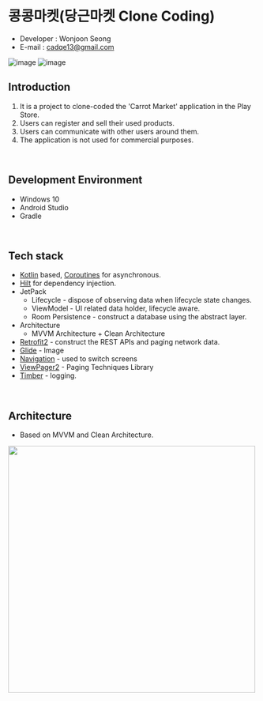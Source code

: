 # 콩콩마켓(당근마켓 Clone Coding)

- Developer : Wonjoon Seong
- E-mail : cadqe13@gmail.com

![image](https://user-images.githubusercontent.com/58021968/137633396-42ec1988-53cd-4001-b88c-7eeb024a9857.png)
![image](https://user-images.githubusercontent.com/58021968/137634123-d185af6d-a815-4582-994a-4b3346c7d824.png)

## Introduction
1. It is a project to clone-coded the 'Carrot Market' application in the Play Store.
2. Users can register and sell their used products.
3. Users can communicate with other users around them.
4. The application is not used for commercial purposes.
<br>

## Development Environment
- Windows 10
- Android Studio
- Gradle
<br>

## Tech stack
- [Kotlin](https://kotlinlang.org/) based, [Coroutines](https://github.com/Kotlin/kotlinx.coroutines) for asynchronous.
- [Hilt](https://dagger.dev/hilt/) for dependency injection.
- JetPack
  - Lifecycle - dispose of observing data when lifecycle state changes.
  - ViewModel - UI related data holder, lifecycle aware.
  - Room Persistence - construct a database using the abstract layer.
- Architecture
  - MVVM Architecture + Clean Architecture
- [Retrofit2](https://github.com/square/retrofit) - construct the REST APIs and paging network data.
- [Glide](https://github.com/bumptech/glide) - Image
- [Navigation](https://developer.android.com/guide/navigation/navigation-getting-started?hl=ko) - used to switch screens
- [ViewPager2](https://developer.android.com/jetpack/androidx/releases/viewpager2?hl=ko) - Paging Techniques Library
- [Timber](https://github.com/JakeWharton/timber) - logging.
<br>

## Architecture
- Based on MVVM and Clean Architecture.


<img src="https://user-images.githubusercontent.com/58021968/125732196-fde254a4-0f05-4082-875a-55bf1feb5aed.png" height="500"/>
<br>
